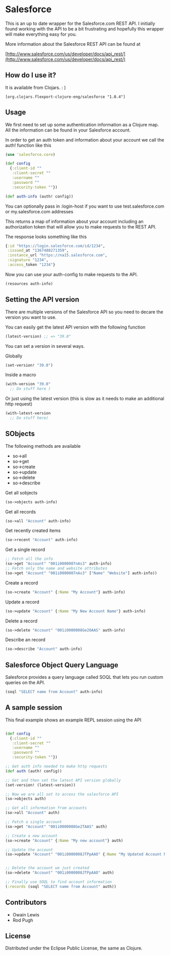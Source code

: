 # Salesforce

This is an up to date wrapper for the Salesforce.com REST API. I initially found working with
the API to be a bit frustrating and hopefully this wrapper will make everything easy for you.

More information about the Salesforce REST API can be found at

[http://www.salesforce.com/us/developer/docs/api_rest/](http://www.salesforce.com/us/developer/docs/api_rest/)

## How do I use it?

It is available from Clojars. : )

```
[org.clojars.flexport-clojure-eng/salesforce "1.0.4"]
```

## Usage

We first need to set up some authentication information as a Clojure map. All the information can be found in your Salesforce account.

In order to get an auth token and information about your account we call the auth! function
like this

```clojure
(use 'salesforce.core)

(def config
  {:client-id ""
   :client-secret ""
   :username ""
   :password ""
   :security-token ""})

(def auth-info (auth! config))
```
You can optionally pass in :login-host if you want to use test.salesforce.com or my.salesforce.com addresses

This returns a map of information about your account including an authorization token that will allow you to make requests to the REST API.

The response looks something like this

```clojure
{:id "https://login.salesforce.com/id/1234",
 :issued_at "1367488271359",
 :instance_url "https://na15.salesforce.com",
 :signature "1234",
 :access_token "1234"}
```

Now you can use your auth-config to make requests to the API.

```clojure
(resources auth-info)
```

## Setting the API version

There are multiple versions of the Salesforce API so you need to decare the version you want to use.

You can easily get the latest API version with the following function

```clojure
(latest-version) ;; => "39.0"
```

You can set a version in several ways.

Globally

```clojure
(set-version! "39.0")
```

Inside a macro

```clojure
(with-version "39.0"
  ;; Do stuff here )

```

Or just using the latest version (this is slow as it needs to make an additional http request)

```clojure
(with-latest-version
  ;; Do stuff here)
```

## SObjects

The following methods are available

+ so->all
+ so->get
+ so->create
+ so->update
+ so->delete
+ so->describe

Get all sobjects

```clojure
(so->objects auth-info)
```

Get all records

```clojure
(so->all "Account" auth-info)
```

Get recently created items

```clojure
(so->recent "Account" auth-info)
```

Get a single record

```clojure
;; Fetch all the info
(so->get "Account" "001i0000007nAs3" auth-info)
;; Fetch only the name and website attributes
(so->get "Account" "001i0000007nAs3" ["Name" "Website"] auth-info))
```

Create a record

```clojure
(so->create "Account" {:Name "My Account"} auth-info)
```

Update a record

```clojure
(so->update "Account" {:Name "My New Account Name"} auth-info)
```

Delete a record

```clojure
(so->delete "Account" "001i0000008Ge2OAAS" auth-info)
```

Describe an record

```clojure
(so->describe "Account" auth-info)
```

## Salesforce Object Query Language

Salesforce provides a query language called SOQL that lets you run custom queries on the API.

```clojure
(soql "SELECT name from Account" auth-info)
```

## A sample session

This final example shows an example REPL session using the API

```clojure

(def config
  {:client-id ""
   :client-secret ""
   :username ""
   :password ""
   :security-token ""})

;; Get auth info needed to make http requests
(def auth (auth! config))

;; Get and then set the latest API version globally
(set-version! (latest-version))

;; Now we are all set to access the salesforce API
(so->objects auth)

;; Get all information from accounts
(so->all "Account" auth)

;; Fetch a single account
(so->get "Account" "001i0000008Ge2TAAS" auth)

;; Create a new account
(so->create "Account" {:Name "My new account"} auth)

;; Update the account
(so->update "Account" "001i0000008JTPpAAO" {:Name "My Updated Account Name"} auth)


;; Delete the account we just created
(so->delete "Account" "001i0000008JTPpAAO" auth)

;; Finally use SOQL to find account information
(:records (soql "SELECT name from Account" auth))

```

## Contributors

+ Owain Lewis
+ Rod Pugh

## License

Distributed under the Eclipse Public License, the same as Clojure.
